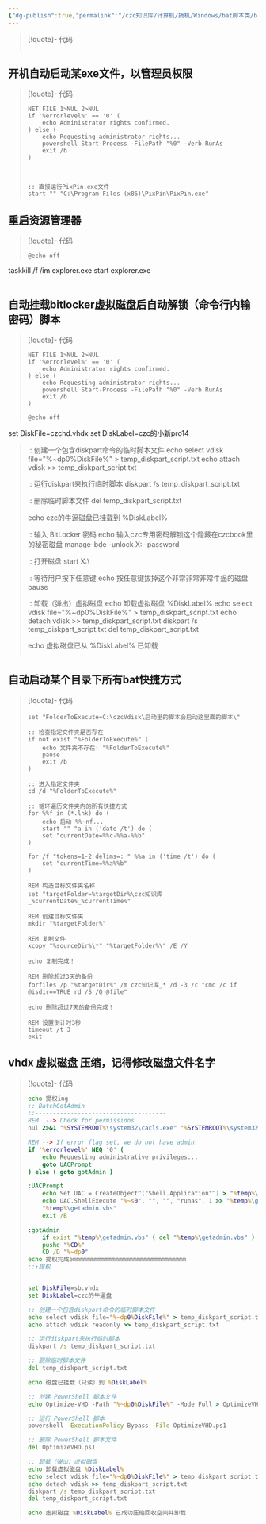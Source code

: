 ```yaml
---
{"dg-publish":true,"permalink":"/czc知识库/计算机/搞机/Windows/bat脚本类/bat脚本笔记/","dgPassFrontmatter":true,"created":"2024-06-18T17:45:20.224+08:00","updated":"2024-12-08T12:34:13.006+08:00"}
---
```



>[!quote]- 代码
> ```
> 
> ```
## 开机自动启动某exe文件，以管理员权限
>[!quote]- 代码
> ```
> NET FILE 1>NUL 2>NUL
> if '%errorlevel%' == '0' (
>     echo Administrator rights confirmed.
> ) else (
>     echo Requesting administrator rights...
>     powershell Start-Process -FilePath "%0" -Verb RunAs
>     exit /b
> )
> 
> 
> 
> :: 直接运行PixPin.exe文件
> start "" "C:\Program Files (x86)\PixPin\PixPin.exe"
> ```
## 重启资源管理器
>[!quote]- 代码
> ```
> @echo off
taskkill /f /im explorer.exe
start explorer.exe
> ```
## 自动挂载bitlocker虚拟磁盘后自动解锁（命令行内输密码）脚本
>[!quote]- 代码
> ```
> NET FILE 1>NUL 2>NUL
> if '%errorlevel%' == '0' (
>     echo Administrator rights confirmed.
> ) else (
>     echo Requesting administrator rights...
>     powershell Start-Process -FilePath "%0" -Verb RunAs
>     exit /b
> )
>
>@echo off
set DiskFile=czchd.vhdx
set DiskLabel=czc的小新pro14
> 
> :: 创建一个包含diskpart命令的临时脚本文件
> echo select vdisk file="%~dp0%DiskFile%" > temp_diskpart_script.txt
> echo attach vdisk >> temp_diskpart_script.txt
> 
> :: 运行diskpart来执行临时脚本
> diskpart /s temp_diskpart_script.txt
> 
> :: 删除临时脚本文件
> del temp_diskpart_script.txt
> 
> echo czc的牛逼磁盘已挂载到 %DiskLabel%
> 
> :: 输入 BitLocker 密码
> echo 输入czc专用密码解锁这个隐藏在czcbook里的秘密磁盘
> manage-bde -unlock X: -password
> 
> :: 打开磁盘
> start X:\
> 
> :: 等待用户按下任意键
> echo 按任意键拔掉这个非常非常非常牛逼的磁盘
> pause
> 
> :: 卸载（弹出）虚拟磁盘
> echo 卸载虚拟磁盘 %DiskLabel%
> echo select vdisk file="%~dp0%DiskFile%" > temp_diskpart_script.txt
> echo detach vdisk >> temp_diskpart_script.txt
> diskpart /s temp_diskpart_script.txt
> del temp_diskpart_script.txt
> 
> echo 虚拟磁盘已从 %DiskLabel% 已卸载
> ```

## 自动启动某个目录下所有bat快捷方式
>[!quote]- 代码
> ```
>set "FolderToExecute=C:\czcVdisk\启动里的脚本会启动这里面的脚本\"
> 
> :: 检查指定文件夹是否存在
> if not exist "%FolderToExecute%" (
>     echo 文件夹不存在: "%FolderToExecute%"
>     pause
>     exit /b
> )
> 
> :: 进入指定文件夹
> cd /d "%FolderToExecute%"
> 
> :: 循环遍历文件夹内的所有快捷方式
> for %%f in (*.lnk) do (
>     echo 启动 %%~nf...
>     start "" "a in ('date /t') do (
>     set "currentDate=%%c-%%a-%%b"
> )
> 
> for /f "tokens=1-2 delims=: " %%a in ('time /t') do (
>     set "currentTime=%%a%%b"
> )
> 
> REM 构造目标文件夹名称
> set "targetFolder=%targetDir%\czc知识库_%currentDate%_%currentTime%"
> 
> REM 创建目标文件夹
> mkdir "%targetFolder%"
> 
> REM 复制文件
> xcopy "%sourceDir%\*" "%targetFolder%\" /E /Y
> 
> echo 复制完成！
> 
> REM 删除超过3天的备份
> forfiles /p "%targetDir%" /m czc知识库_* /d -3 /c "cmd /c if @isdir==TRUE rd /S /Q @file"
> 
> echo 删除超过7天的备份完成！
> 
> REM 设置倒计时3秒 
> timeout /t 3 
> exit
> ```

## vhdx 虚拟磁盘 压缩，记得修改磁盘文件名字
>[!quote]- 代码
> ```bat
> echo 提权ing
> :: BatchGotAdmin
> ::-------------------------------------
> REM  --> Check for permissions
>nul 2>&1 "%SYSTEMROOT%\system32\cacls.exe" "%SYSTEMROOT%\system32\config\system"
> 
> REM --> If error flag set, we do not have admin.
> if '%errorlevel%' NEQ '0' (
>     echo Requesting administrative privileges...
>     goto UACPrompt
> ) else ( goto gotAdmin )
> 
> :UACPrompt
>     echo Set UAC = CreateObject^("Shell.Application"^) > "%temp%\getadmin.vbs"
>     echo UAC.ShellExecute "%~s0", "", "", "runas", 1 >> "%temp%\getadmin.vbs"
>     "%temp%\getadmin.vbs"
>     exit /B
> 
> :gotAdmin
>     if exist "%temp%\getadmin.vbs" ( del "%temp%\getadmin.vbs" )
>     pushd "%CD%"
>     CD /D "%~dp0"
> echo 提权完成emmmmmmmmmmmmmmmmmmmmmmmmmmmmmmmm
> ::↑提权
> 
> 
> set DiskFile=sb.vhdx
> set DiskLabel=czc的牛逼盘
> 
> :: 创建一个包含diskpart命令的临时脚本文件
> echo select vdisk file="%~dp0%DiskFile%" > temp_diskpart_script.txt
> echo attach vdisk readonly >> temp_diskpart_script.txt
> 
> :: 运行diskpart来执行临时脚本
> diskpart /s temp_diskpart_script.txt
> 
> :: 删除临时脚本文件
> del temp_diskpart_script.txt
> 
> echo 磁盘已挂载（只读）到 %DiskLabel%
> 
> :: 创建 PowerShell 脚本文件
> echo Optimize-VHD -Path "%~dp0%DiskFile%" -Mode Full > OptimizeVHD.ps1
> 
> :: 运行 PowerShell 脚本
> powershell -ExecutionPolicy Bypass -File OptimizeVHD.ps1
> 
> :: 删除 PowerShell 脚本文件
> del OptimizeVHD.ps1
> 
> :: 卸载（弹出）虚拟磁盘
> echo 卸载虚拟磁盘 %DiskLabel%
> echo select vdisk file="%~dp0%DiskFile%" > temp_diskpart_script.txt
> echo detach vdisk >> temp_diskpart_script.txt
> diskpart /s temp_diskpart_script.txt
> del temp_diskpart_script.txt
> 
> echo 虚拟磁盘 %DiskLabel% 已成功压缩回收空间并卸载
> 
> ```
> 
> 





